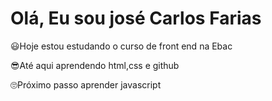 # Olá, Eu sou josé Carlos Farias

😃Hoje  estou estudando o curso de front end na Ebac

😎Até aqui aprendendo html,css e github

🙄Próximo passo aprender javascript



<!---
fariascarlos/fariascarlos is a ✨ special ✨ repository because its `README.md` (this file) appears on your GitHub profile.
You can click the Preview link to take a look at your changes.
--->
